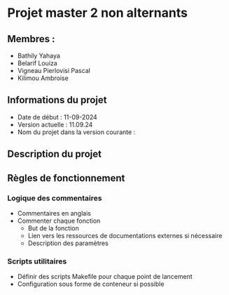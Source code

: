 # Projet master 2 non alternants

## Membres :

- Bathily Yahaya
- Belarif Louiza
- Vigneau Pierlovisi Pascal
- Kilimou Ambroise

## Informations du projet

- Date de début : 11-09-2024
- Version actuelle : 11.09.24
- Nom du projet dans la version courante : 

## Description du projet

## Règles de fonctionnement

### Logique des commentaires

- Commentaires en anglais
- Commenter chaque fonction
    - But de la fonction
    - Lien vers les ressources de documentations externes si nécessaire
    - Description des paramètres

### Scripts utilitaires

- Définir des scripts Makefile pour chaque point de lancement
- Configuration sous forme de conteneur si possible
